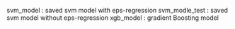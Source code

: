 svm_model : saved svm model with eps-regression
svm_modle_test : saved svm model without eps-regression
xgb_model : gradient Boosting model 
